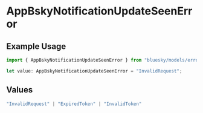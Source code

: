 # AppBskyNotificationUpdateSeenError

## Example Usage

```typescript
import { AppBskyNotificationUpdateSeenError } from "bluesky/models/errors";

let value: AppBskyNotificationUpdateSeenError = "InvalidRequest";
```

## Values

```typescript
"InvalidRequest" | "ExpiredToken" | "InvalidToken"
```